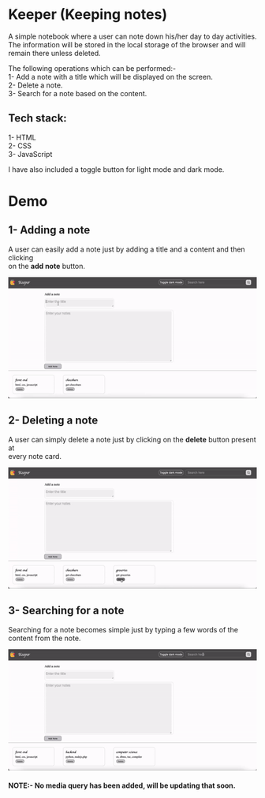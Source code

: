 
# Keeper (Keeping notes)

A simple notebook where a user can note down his/her day to day activities.  
The information will be stored in the local storage of the browser and will 
remain there unless deleted.

The following operations which can be performed:-   
1- Add a note with a title which will be displayed on the screen.  
2- Delete a note.   
3- Search for a note based on the content.  

## **Tech stack:**   
1- HTML   
2- CSS  
3- JavaScript

I have also included a toggle button for light mode and dark mode.



# Demo 
## 1- **Adding a note**   
A user can easily add a note just by adding a title and a content and then clicking   
on the **add note** button.

![](https://github.com/labeshgarg/Notebook/blob/main/GIF/adding.GIF)

## 2- **Deleting a note**   
A user can simply delete a note just by clicking on the **delete** button present at  
every note card.

![](https://github.com/labeshgarg/Notebook/blob/main/GIF/Deleting.GIF)

## 3- **Searching for a note**   
Searching for a note becomes simple just by typing a few words of the content from the note.

![](https://github.com/labeshgarg/Notebook/blob/main/GIF/searching.GIF)

#### NOTE:- No media query has been added, will be updating that soon.
